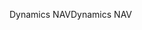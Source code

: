 <span data-ttu-id="f83f7-101">Dynamics NAV</span><span class="sxs-lookup"><span data-stu-id="f83f7-101">Dynamics NAV</span></span>